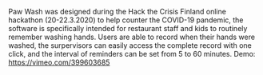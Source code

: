 Paw Wash was designed during the Hack the Crisis Finland online hackathon (20-22.3.2020) to help counter the COVID-19 pandemic, the software is specifically intended for restaurant staff and kids to routinely remember washing hands. Users are able to record when their hands were washed, the surpervisors can easily access the complete record with one click, and the interval of reminders can be set from 5 to 60 minutes.
Demo: https://vimeo.com/399603685
